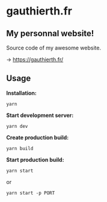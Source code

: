 # gauthierth.fr

## My personnal website!

Source code of my awesome website.

-> https://gauthierth.fr/

## Usage

__Installation:__
```
yarn
```

__Start development server:__
```
yarn dev
```

__Create production build:__
```
yarn build
```

__Start production build:__
```
yarn start
```
or
```
yarn start -p PORT
```